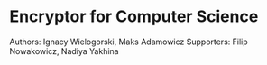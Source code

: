 # Encryptor for Computer Science

Authors: Ignacy Wielogorski, Maks Adamowicz
Supporters: Filip Nowakowicz, Nadiya Yakhina
